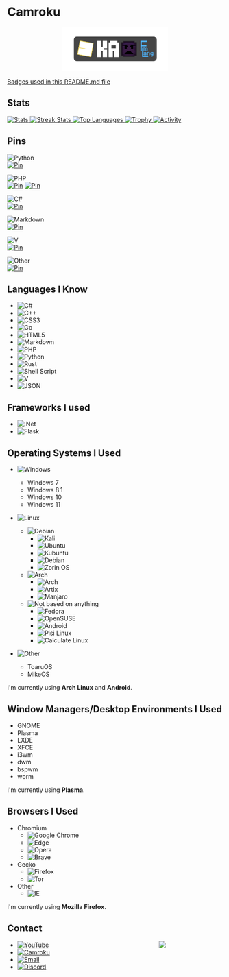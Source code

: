 # Camroku
<div align="center">
  <a href="https://wiki.camroku.tech/wiki/Main_Page">
    <img width="49%" alt="Camroku Badge" src="camrapps_badge.png"/>
  </a>
</div>

[Badges used in this README.md file](https://github.com/Ileriayo/markdown-badges)
## Stats
<div>
    <a href="https://github.com/anuraghazra/github-readme-stats">
        <img width="49%" alt="Stats" src="https://github-readme-stats.vercel.app/api?username=Camroku&theme=apprentice&hide_border=true&count_private=true&include_all_commits=true&custom_title=Çınar's+GitHub+Stats"/>
    </a>
    <a href="https://github-readme-streak-stats.herokuapp.com">
      <img width="49%" alt="Streak Stats" src="http://github-readme-streak-stats.herokuapp.com?user=Camroku&hide_border=true&date_format=M%20j%5B%2C%20Y%5D&background=262626&stroke=616BBC00&sideLabels=BCBCBC&currStreakLabel=BCBCBC&currStreakNum=FFFFFF&sideNums=FFFFFF&dates=5F875F&ring=AF5F5F&fire=AF5F5F"/>
    </a>
    <a href="https://github.com/anuraghazra/github-readme-stats">
      <img width="49%" alt="Top Languages" src="https://github-readme-stats.vercel.app/api/top-langs/?username=Camroku&theme=apprentice&langs_count=6&hide_border=true&hide_title=true" />
    </a>
    <a href="https://github.com/ryo-ma/github-profile-trophy">
      <img width="49%" alt="Trophy" src="https://github-profile-trophy.vercel.app/?username=Camroku&theme=apprentice&no-frame=true&column=3" />
    </a>
    <a href="https://github.com/Ashutosh00710/github-readme-activity-graph">
      <img width="98%" alt="Activity" src="https://activity-graph.herokuapp.com/graph?username=Camroku&bg_color=262626&color=BCBCBC&line=8787AF&point=6C6C6C&area_color=5F5F87&area=true&hide_border=true" />
    </a>
</div>

## Pins
![Python](https://camroku.tech/badge/python.svg)<br/>
[![Pin](https://github-readme-stats.vercel.app/api/pin/?username=Camroku&hide_border=true&theme=apprentice&repo=QoLang)](https://github.com/Camroku/QoLang)

![PHP](https://camroku.tech/badge/php.svg)<br/>
[![Pin](https://github-readme-stats.vercel.app/api/pin/?username=Camroku&hide_border=true&theme=apprentice&repo=lxl-pm)](https://github.com/Camroku/lxl-pm)
[![Pin](https://github-readme-stats.vercel.app/api/pin/?username=Camroku&hide_border=true&theme=apprentice&repo=badge-view-count)](https://github.com/Camroku/badge-view-count)

![C#](https://camroku.tech/badge/csharp.svg)<br/>
[![Pin](https://github-readme-stats.vercel.app/api/pin/?username=Camroku&hide_border=true&theme=apprentice&repo=filelang)](https://github.com/Camroku/filelang)

![Markdown](https://camroku.tech/badge/md.svg)<br/>
[![Pin](https://github-readme-stats.vercel.app/api/pin/?username=Camroku&hide_border=true&theme=apprentice&repo=awesome-ka)](https://github.com/Camroku/awesome-ka)

![V](https://camroku.tech/badge/vlang.svg)<br/>
[![Pin](https://github-readme-stats.vercel.app/api/pin/?username=Camroku&hide_border=true&theme=apprentice&repo=susgen)](https://github.com/Camroku/susgen)

![Other](https://camroku.tech/badge/other.svg)<br/>
[![Pin](https://github-readme-stats.vercel.app/api/pin/?username=Camroku&hide_border=true&theme=apprentice&repo=kd-mikeos)](https://github.com/Camroku/kd-mikeos)

## Languages I Know
* ![C#](https://camroku.tech/badge/csharp.svg)
* ![C++](https://camroku.tech/badge/cpp.svg)
* ![CSS3](https://camroku.tech/badge/css3.svg)
* ![Go](https://camroku.tech/badge/golang.svg)
* ![HTML5](https://camroku.tech/badge/html5.svg)
* ![Markdown](https://camroku.tech/badge/md.svg)
* ![PHP](https://camroku.tech/badge/php.svg)
* ![Python](https://camroku.tech/badge/python.svg)
* ![Rust](https://camroku.tech/badge/rust.svg)
* ![Shell Script](https://camroku.tech/badge/sh.svg)
* ![V](https://camroku.tech/badge/vlang.svg)
* ![JSON](https://camroku.tech/badge/json.svg)

## Frameworks I used
* ![.Net](https://camroku.tech/badge/dotnet.svg)
* ![Flask](https://camroku.tech/badge/flask.svg)

## Operating Systems I Used
* ![Windows](https://camroku.tech/badge/windows.svg)
  * Windows 7
  * Windows 8.1
  * Windows 10
  * Windows 11

* ![Linux](https://camroku.tech/badge/linux.svg)
  * ![Debian](https://camroku.tech/badge/debian.svg)
    * ![Kali](https://camroku.tech/badge/kali.svg)
    * ![Ubuntu](https://camroku.tech/badge/ubuntu.svg)
    * ![Kubuntu](https://camroku.tech/badge/kubuntu.svg)
    * ![Debian](https://camroku.tech/badge/debian.svg)
    * ![Zorin OS](https://camroku.tech/badge/zorinos.svg)
  * ![Arch](https://camroku.tech/badge/arch.svg)
    * ![Arch](https://camroku.tech/badge/arch.svg)
    * ![Artix](https://camroku.tech/badge/artix.svg)
    * ![Manjaro](https://camroku.tech/badge/manjaro.svg)
  * ![Not based on anything](https://camroku.tech/badge/other.svg)
    * ![Fedora](https://camroku.tech/badge/fedora.svg)
    * ![OpenSUSE](https://camroku.tech/badge/opensuse.svg)
    * ![Android](https://camroku.tech/badge/android.svg)
    * ![Pisi Linux](https://camroku.tech/badge/pisi.svg)
    * ![Calculate Linux](https://camroku.tech/badge/calculate.svg)

* ![Other](https://camroku.tech/badge/other.svg)
  * ToaruOS
  * MikeOS

I'm currently using **Arch Linux** and **Android**.<br/>

## Window Managers/Desktop Environments I Used
* GNOME
* Plasma
* LXDE
* XFCE
* i3wm
* dwm
* bspwm
* worm

I'm currently using **Plasma**.

## Browsers I Used
* Chromium
  * ![Google Chrome](https://camroku.tech/badge/chrome.svg)
  * ![Edge](https://camroku.tech/badge/edge.svg)
  * ![Opera](https://camroku.tech/badge/opera.svg)
  * ![Brave](https://camroku.tech/badge/brave.svg)
* Gecko
  * ![Firefox](https://camroku.tech/badge/firefox.svg)
  * ![Tor](https://camroku.tech/badge/tor.svg)
* Other
  * ![IE](https://camroku.tech/badge/ie.svg)

I'm currently using **Mozilla Firefox**.

## Contact
<img src="https://avatars.githubusercontent.com/u/79412062" align="right" width="150px" />

* [![YouTube](https://camroku.tech/badge/yt.svg)](https://www.youtube.com/channel/UCkzCfWEh0DkfW7-vhSFGDJQ)
* [![Camroku](https://camroku.tech/badge/camroku.svg)](https://camroku.tech)
* [![Email](https://camroku.tech/badge/email.svg)](mailto:cinaryilmaz.gnu@gmail.com)
* [![Discord](https://camroku.tech/badge/discord.svg)](https://discord.gg/umXVyvMdbN)
